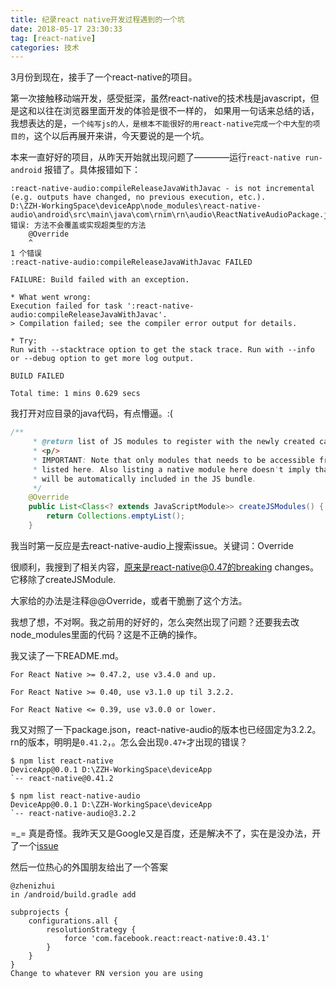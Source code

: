 ```yaml
---
title: 纪录react native开发过程遇到的一个坑
date: 2018-05-17 23:30:33
tag: [react-native]
categories: 技术
---
```


3月份到现在，接手了一个react-native的项目。

第一次接触移动端开发，感受挺深，虽然react-native的技术栈是javascript，但是这和以往在浏览器里面开发的体验是很不一样的，
如果用一句话来总结的话，我想表达的是，`一个纯写js的人，是根本不能很好的用react-native完成一个中大型的项目的`，这个以后再展开来讲，今天要说的是一个坑。

本来一直好好的项目，从昨天开始就出现问题了————运行`react-native run-android` 报错了。具体报错如下：

```
:react-native-audio:compileReleaseJavaWithJavac - is not incremental (e.g. outputs have changed, no previous execution, etc.).
D:\ZZH-WorkingSpace\deviceApp\node_modules\react-native-audio\android\src\main\java\com\rnim\rn\audio\ReactNativeAudioPackage.java:35: 错误: 方法不会覆盖或实现超类型的方法
    @Override
    ^
1 个错误
:react-native-audio:compileReleaseJavaWithJavac FAILED

FAILURE: Build failed with an exception.

* What went wrong:
Execution failed for task ':react-native-audio:compileReleaseJavaWithJavac'.
> Compilation failed; see the compiler error output for details.

* Try:
Run with --stacktrace option to get the stack trace. Run with --info or --debug option to get more log output.

BUILD FAILED

Total time: 1 mins 0.629 secs
```

我打开对应目录的java代码，有点懵逼。:(
```java
/**
     * @return list of JS modules to register with the newly created catalyst instance.
     * <p/>
     * IMPORTANT: Note that only modules that needs to be accessible from the native code should be
     * listed here. Also listing a native module here doesn't imply that the JS implementation of it
     * will be automatically included in the JS bundle.
     */
    @Override
    public List<Class<? extends JavaScriptModule>> createJSModules() {
        return Collections.emptyList();
    }
```

我当时第一反应是去react-native-audio上搜索issue。关键词：Override

很顺利，我搜到了相关内容，原来是react-native@0.47的breaking changes。它移除了createJSModule.

大家给的办法是注释@@Override，或者干脆删了这个方法。

我想了想，不对啊。我之前用的好好的，怎么突然出现了问题？还要我去改node_modules里面的代码？这是不正确的操作。

我又读了一下README.md。

```
For React Native >= 0.47.2, use v3.4.0 and up. 

For React Native >= 0.40, use v3.1.0 up til 3.2.2. 

For React Native <= 0.39, use v3.0.0 or lower.
```

我又对照了一下package.json，react-native-audio的版本也已经固定为3.2.2。rn的版本，明明是`0.41.2`，。怎么会出现`0.47+`才出现的错误？

```
$ npm list react-native
DeviceApp@0.0.1 D:\ZZH-WorkingSpace\deviceApp
`-- react-native@0.41.2

$ npm list react-native-audio
DeviceApp@0.0.1 D:\ZZH-WorkingSpace\deviceApp
`-- react-native-audio@3.2.2
```

=_= 真是奇怪。我昨天又是Google又是百度，还是解决不了，实在是没办法，开了一个[issue](https://github.com/jsierles/react-native-audio/issues/255)

然后一位热心的外国朋友给出了一个答案

```
@zhenizhui
in /android/build.gradle add

subprojects {
    configurations.all {
        resolutionStrategy {
            force 'com.facebook.react:react-native:0.43.1'
        }
    }
}
Change to whatever RN version you are using
```